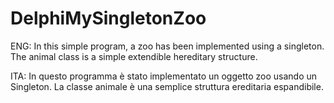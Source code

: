 # DelphiMySingletonZoo
ENG:
In this simple program, a zoo has been implemented using a singleton. The animal class is a simple extendible hereditary structure.

ITA:
In questo programma è stato implementato un oggetto zoo usando un Singleton. La classe animale è una semplice struttura ereditaria espandibile.
